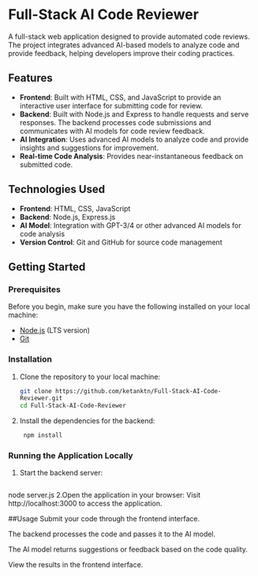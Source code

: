 # Full-Stack AI Code Reviewer

A full-stack web application designed to provide automated code reviews. The project integrates advanced AI-based models to analyze code and provide feedback, helping developers improve their coding practices.

## Features

- **Frontend**: Built with HTML, CSS, and JavaScript to provide an interactive user interface for submitting code for review.
- **Backend**: Built with Node.js and Express to handle requests and serve responses. The backend processes code submissions and communicates with AI models for code review feedback.
- **AI Integration**: Uses advanced AI models to analyze code and provide insights and suggestions for improvement.
- **Real-time Code Analysis**: Provides near-instantaneous feedback on submitted code.

## Technologies Used

- **Frontend**: HTML, CSS, JavaScript
- **Backend**: Node.js, Express.js
- **AI Model**: Integration with GPT-3/4 or other advanced AI models for code analysis
- **Version Control**: Git and GitHub for source code management

## Getting Started

### Prerequisites

Before you begin, make sure you have the following installed on your local machine:

- [Node.js](https://nodejs.org/) (LTS version)
- [Git](https://git-scm.com/)

### Installation

1. Clone the repository to your local machine:
   ```bash
   git clone https://github.com/ketanktn/Full-Stack-AI-Code-
   Reviewer.git
   cd Full-Stack-AI-Code-Reviewer

2. Install the dependencies for the backend:
   ```bash
    npm install
### Running the Application Locally
1. Start the backend server:
    ```bash
  node server.js
2.Open the application in your browser:
Visit http://localhost:3000 to access the application.


##Usage
Submit your code through the frontend interface.

The backend processes the code and passes it to the AI model.

The AI model returns suggestions or feedback based on the code quality.

View the results in the frontend interface.
 

